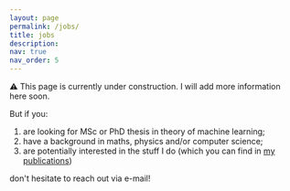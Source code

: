 ```yaml
---
layout: page
permalink: /jobs/
title: jobs
description:
nav: true
nav_order: 5
---
```


:warning: This page is currently under construction. I will add more information here soon.

But if you:
1. are looking for MSc or PhD thesis in theory of machine learning;
2. have a background in maths, physics and/or computer science;
3. are potentially interested in the stuff I do (which you can find in [my publications](./publications/))

don't hesitate to reach out via e-mail!

